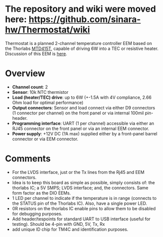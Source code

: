 # The repository and wiki were moved here: https://github.com/sinara-hw/Thermostat/wiki

Thermostat is a planned 2-channel temperature controller EEM based on the Thorlabs [MTD415T](https://www.thorlabs.com/thorproduct.cfm?partnumber=MTD415T), capable of driving 6W into a TEC or resistive heater. Discussion of this EEM is [here](https://github.com/m-labs/sinara/issues/461). 

# Overview
- **Channel count**: 2
- **Sensor**: 10k NTC thermistor
- **Load (heater/TEC) drive**: up to 6W (+-1.5A with 4V compliance, 2.66 Ohm load for optimal performance)
- **Output connectors**: Sensor and load connect via either D9 connectors (1 connector per channel) on the front panel or via internal 100mil pin-header.
- **Programming interface**: UART (1 per channel) accessible via either an RJ45 connector on the front panel or via an internal EEM connector.
- **Power supply**: +12V DC (?A max) supplied either by a front-panel barrel connector or via EEM connector.

# Comments
- For the LVDS interface, just or the Tx lines from the Rj45 and EEM connectors.
- Idea is to keep this board as simple as possible, simply consists of: the thorlabs IC; a 5V SMPS; LVDS interface; and, the connectors. Same form factor as the DIO EEMs.
- 1 LED per channel to indicate if the temperature is in range (connects to the STATUS pin of the Thorlabs IC). Also, have a single power LED.
- 0R resistors on the thorlabs IC enable pins to allow them to be disabled for debugging purposes.
- Add header/tespoints for standard UART to USB interface (useful for testing). Should be 4-pin with GND, 5V, Tx, Rx
- add unique ID chip for TM4C and identification purposes.